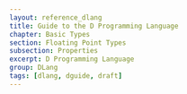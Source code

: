 ```yaml
---
layout: reference_dlang
title: Guide to the D Programming Language
chapter: Basic Types
section: Floating Point Types
subsection: Properties
excerpt: D Programming Language
group: DLang
tags: [dlang, dguide, draft]
---
```

